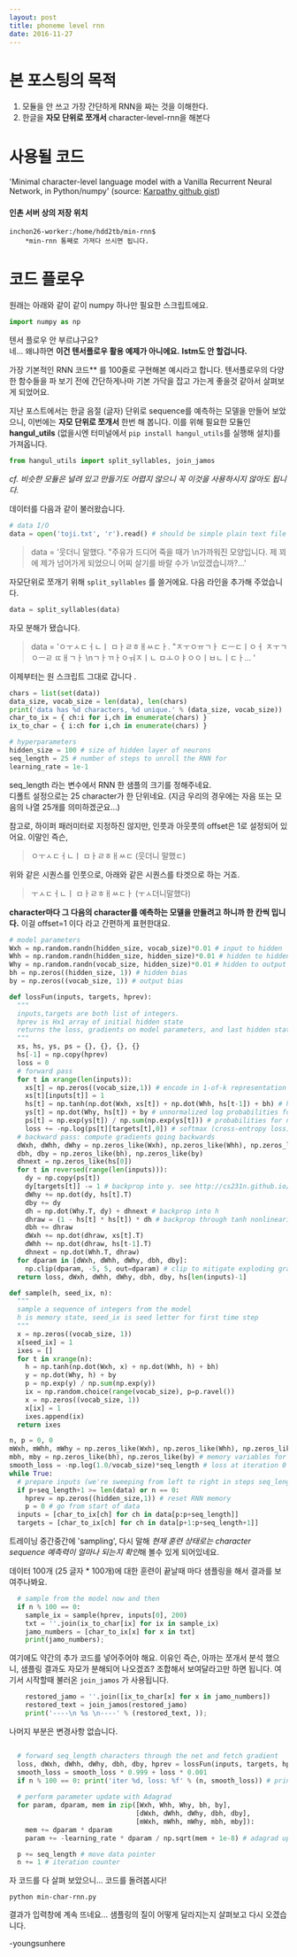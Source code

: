 ```yaml
---
layout: post
title: phoneme level rnn
date: 2016-11-27
---
```


# 본 포스팅의 목적

1. 모듈을 안 쓰고 가장 간단하게 RNN을 짜는 것을 이해한다.
2. 한글을 **자모 단위로 쪼개서** character-level-rnn을 해본다

# 사용될 코드
'Minimal character-level language model with a Vanilla Recurrent Neural Network, in Python/numpy' (source: [Karpathy github gist](https://gist.github.com/karpathy/d4dee566867f8291f086#file-min-char-rnn-py-L17))

#### 인촌 서버 상의 저장 위치

	inchon26-worker:/home/hdd2tb/min-rnn$
		*min-rnn 통째로 가져다 쓰시면 됩니다.


# 코드 플로우

원래는 아래와 같이 같이 numpy 하나만 필요한 스크립트에요.<br/>

```python
import numpy as np
```

텐서 플로우 안 부르냐구요? <br/> 네... 왜냐하면 **이건 텐서플로우 활용 예제가 아니에요.**
**lstm도 안 할겁니다.** <br/>

 가장 기본적인 RNN 코드** 를 100줄로 구현해본 예시라고 합니다. 텐서플로우의 다양한 함수들을 파 보기 전에 간단하게나마
 기본 가닥을 잡고 가는게 좋을것 같아서 살펴보게 되었어요.


지난 포스트에서는 한글 음절 (글자) 단위로 sequence를 예측하는 모델을 만들어 보았으니, 이번에는 **자모 단위로 쪼개서** 한번 해 봅니다. 이를 위해 필요한 모듈인  **hangul_utils** (없을시엔 터미널에서 `pip install hangul_utils`를 실행해 설치)를 가져옵니다.<br/>

```python
from hangul_utils import split_syllables, join_jamos
```
*cf. 비슷한 모듈은 널려 있고 만들기도 어렵지 않으니 꼭 이것을 사용하시지 않아도 됩니다.*

데이터를 다음과 같이 불러왔습니다.

```python
# data I/O
data = open('toji.txt', 'r').read() # should be simple plain text file
```

>data = '웃더니 말했다. "주유가  드디어 죽을 때가 \n가까워진 모양입니다. 제  꾀에 제가 넘어가게 되었으니 어찌 살기를  바랄 수가 \n있겠습니까?...'

자모단위로 쪼개기 위해  `split_syllables` 를 쓸거에요. 다음 라인을 추가해 주었습니다.

```python
data = split_syllables(data)
```

자모 분해가 됐습니다.

>data = 'ㅇㅜㅅㄷㅓㄴㅣ ㅁㅏㄹㅎㅐㅆㄷㅏ. "ㅈㅜㅇㅠㄱㅏ  ㄷㅡㄷㅣㅇㅓ ㅈㅜㄱㅇㅡㄹ ㄸㅐㄱㅏ \nㄱㅏㄲㅏㅇㅝㅈㅣㄴ ㅁㅗㅇㅑㅇㅇㅣㅂㄴㅣㄷㅏ...  '

이제부터는 원 스크립트 그대로 갑니다 .

```python
chars = list(set(data))
data_size, vocab_size = len(data), len(chars)
print('data has %d characters, %d unique.' % (data_size, vocab_size))
char_to_ix = { ch:i for i,ch in enumerate(chars) }
ix_to_char = { i:ch for i,ch in enumerate(chars) }

# hyperparameters
hidden_size = 100 # size of hidden layer of neurons
seq_length = 25 # number of steps to unroll the RNN for
learning_rate = 1e-1

```

seq_length 라는 변수에서 RNN 한 샘플의 크기를 정해주네요.<br/>디폴트 설정으로는 25 character가 한 단위네요. (지금 우리의 경우에는 자음 또는 모음의 나열 25개를 의미하겠군요...)

참고로,  하이퍼 패러미터로 지정하진 않지만, 인풋과 아웃풋의 offset은 1로 설정되어 있어요. 이말인 즉슨,

>ㅇㅜㅅㄷㅓㄴㅣ ㅁㅏㄹㅎㅐㅆㄷ (웃더니 말했ㄷ)

위와 같은 시퀀스를 인풋으로,  아래와 같은 시퀀스를 타겟으로 하는 거죠. 

> ㅜㅅㄷㅓㄴㅣ ㅁㅏㄹㅎㅐㅆㄷㅏ (ㅜㅅ더니말했다)


**character마다 그 다음의 character를 예측하는 모델을 만들려고 하니까 한 칸씩 밉니다.** 이걸 offset=1 이다 라고 간편하게 표현한대요.


```python
# model parameters
Wxh = np.random.randn(hidden_size, vocab_size)*0.01 # input to hidden
Whh = np.random.randn(hidden_size, hidden_size)*0.01 # hidden to hidden
Why = np.random.randn(vocab_size, hidden_size)*0.01 # hidden to output
bh = np.zeros((hidden_size, 1)) # hidden bias
by = np.zeros((vocab_size, 1)) # output bias

def lossFun(inputs, targets, hprev):
  """
  inputs,targets are both list of integers.
  hprev is Hx1 array of initial hidden state
  returns the loss, gradients on model parameters, and last hidden state
  """
  xs, hs, ys, ps = {}, {}, {}, {}
  hs[-1] = np.copy(hprev)
  loss = 0
  # forward pass
  for t in xrange(len(inputs)):
    xs[t] = np.zeros((vocab_size,1)) # encode in 1-of-k representation
    xs[t][inputs[t]] = 1
    hs[t] = np.tanh(np.dot(Wxh, xs[t]) + np.dot(Whh, hs[t-1]) + bh) # hidden state
    ys[t] = np.dot(Why, hs[t]) + by # unnormalized log probabilities for next chars
    ps[t] = np.exp(ys[t]) / np.sum(np.exp(ys[t])) # probabilities for next chars
    loss += -np.log(ps[t][targets[t],0]) # softmax (cross-entropy loss)
  # backward pass: compute gradients going backwards
  dWxh, dWhh, dWhy = np.zeros_like(Wxh), np.zeros_like(Whh), np.zeros_like(Why)
  dbh, dby = np.zeros_like(bh), np.zeros_like(by)
  dhnext = np.zeros_like(hs[0])
  for t in reversed(range(len(inputs))):
    dy = np.copy(ps[t])
    dy[targets[t]] -= 1 # backprop into y. see http://cs231n.github.io/neural-networks-case-study/#grad if confused here
    dWhy += np.dot(dy, hs[t].T)
    dby += dy
    dh = np.dot(Why.T, dy) + dhnext # backprop into h
    dhraw = (1 - hs[t] * hs[t]) * dh # backprop through tanh nonlinearity
    dbh += dhraw
    dWxh += np.dot(dhraw, xs[t].T)
    dWhh += np.dot(dhraw, hs[t-1].T)
    dhnext = np.dot(Whh.T, dhraw)
  for dparam in [dWxh, dWhh, dWhy, dbh, dby]:
    np.clip(dparam, -5, 5, out=dparam) # clip to mitigate exploding gradients
  return loss, dWxh, dWhh, dWhy, dbh, dby, hs[len(inputs)-1]

def sample(h, seed_ix, n):
  """ 
  sample a sequence of integers from the model 
  h is memory state, seed_ix is seed letter for first time step
  """
  x = np.zeros((vocab_size, 1))
  x[seed_ix] = 1
  ixes = []
  for t in xrange(n):
    h = np.tanh(np.dot(Wxh, x) + np.dot(Whh, h) + bh)
    y = np.dot(Why, h) + by
    p = np.exp(y) / np.sum(np.exp(y))
    ix = np.random.choice(range(vocab_size), p=p.ravel())
    x = np.zeros((vocab_size, 1))
    x[ix] = 1
    ixes.append(ix)
  return ixes

n, p = 0, 0
mWxh, mWhh, mWhy = np.zeros_like(Wxh), np.zeros_like(Whh), np.zeros_like(Why)
mbh, mby = np.zeros_like(bh), np.zeros_like(by) # memory variables for Adagrad
smooth_loss = -np.log(1.0/vocab_size)*seq_length # loss at iteration 0
while True:
  # prepare inputs (we're sweeping from left to right in steps seq_length long)
  if p+seq_length+1 >= len(data) or n == 0: 
    hprev = np.zeros((hidden_size,1)) # reset RNN memory
    p = 0 # go from start of data
  inputs = [char_to_ix[ch] for ch in data[p:p+seq_length]]
  targets = [char_to_ix[ch] for ch in data[p+1:p+seq_length+1]]
```
트레이닝 중간중간에 'sampling', 다시 말해  *현재 훈련 상태로는 character sequence 예측력이 얼마나 되는지 확인*해 볼수 있게 되어있네요.<br/>

데이터 100개 (25 글자 * 100개)에 대한 훈련이 끝날때 마다 샘플링을 해서 결과를 보여주나봐요. 

```python
  # sample from the model now and then
  if n % 100 == 0: 
    sample_ix = sample(hprev, inputs[0], 200)
    txt = ''.join(ix_to_char[ix] for ix in sample_ix)
    jamo_numbers = [char_to_ix[x] for x in txt]
    print(jamo_numbers); 

```

여기에도 약간의 추가 코드를 넣어주어야 해요. 이유인 즉슨, 아까는 쪼개서 분석 했으니, 샘플링 결과도 자모가 분해되어 나오겠죠? 조합해서  보여달라고만 하면 됩니다. 여기서 시작할때 불러온 `join_jamos` 가 사용됩니다. 

```python
    restored_jamo = ''.join([ix_to_char[x] for x in jamo_numbers])
    restored_text = join_jamos(restored_jamo)
    print('----\n %s \n----' % (restored_text, ));
```

나머지 부분은 변경사항 없습니다.

```python

  # forward seq_length characters through the net and fetch gradient
  loss, dWxh, dWhh, dWhy, dbh, dby, hprev = lossFun(inputs, targets, hprev)
  smooth_loss = smooth_loss * 0.999 + loss * 0.001
  if n % 100 == 0: print('iter %d, loss: %f' % (n, smooth_loss)) # print progress
  
  # perform parameter update with Adagrad
  for param, dparam, mem in zip([Wxh, Whh, Why, bh, by], 
                                [dWxh, dWhh, dWhy, dbh, dby], 
                                [mWxh, mWhh, mWhy, mbh, mby]):
    mem += dparam * dparam
    param += -learning_rate * dparam / np.sqrt(mem + 1e-8) # adagrad update

  p += seq_length # move data pointer
  n += 1 # iteration counter 
```

자 코드를 다 살펴 보았으니... 코드를 돌려봅시다!

	python min-char-rnn.py 
	
결과가 입력창에 계속 뜨네요...  샘플링의 질이 어떻게 달라지는지 살펴보고 다시 오겠습니다.

-youngsunhere